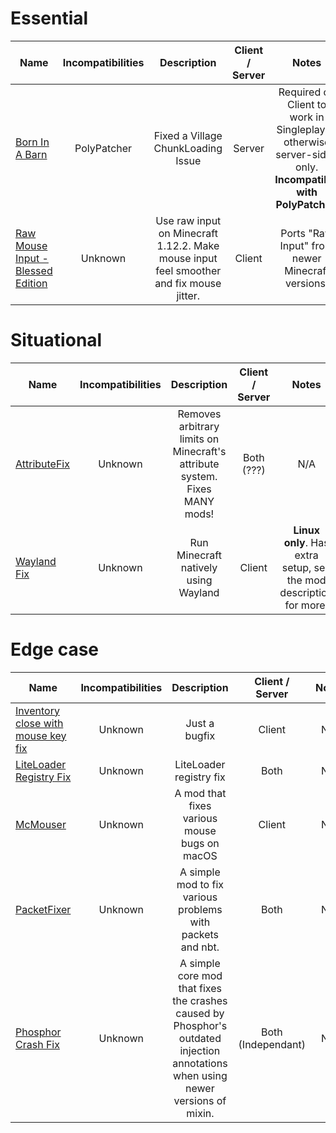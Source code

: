 # Essential
| Name | Incompatibilities | Description | Client / Server | Notes |
| --- | :---: | :---: | :---: | :---: |
| [Born In A Barn](https://modrinth.com/mod/born-in-a-barn) | PolyPatcher | Fixed a Village ChunkLoading Issue | Server | Required on Client to work in Singleplayer, otherwise server-sided only. **Incompatible with PolyPatcher**. |
| [Raw Mouse Input - Blessed Edition](https://modrinth.com/mod/raw-mouse-input-blessed-edition) | Unknown | Use raw input on Minecraft 1.12.2. Make mouse input feel smoother and fix mouse jitter. | Client | Ports "Raw Input" from newer Minecraft versions. |

# Situational
| Name | Incompatibilities | Description | Client / Server | Notes |
| --- | :---: | :---: | :---: | :---: |
| [AttributeFix](https://modrinth.com/mod/attributefix) | Unknown | Removes arbitrary limits on Minecraft's attribute system. Fixes MANY mods! | Both (???) | N/A |
| [Wayland Fix](https://modrinth.com/mod/wayland-fix) | Unknown | Run Minecraft natively using Wayland | Client | **Linux only**. Has extra setup, see the mod description for more. |

# Edge case
| Name | Incompatibilities | Description | Client / Server | Notes |
| --- | :---: | :---: | :---: | :---: |
| [Inventory close with mouse key fix](https://modrinth.com/mod/invclosefix) | Unknown | Just a bugfix | Client | N/A |
| [LiteLoader Registry Fix](https://modrinth.com/mod/extra-foam-for-liteloader) | Unknown | LiteLoader registry fix | Both | N/A |
| [McMouser](https://modrinth.com/mod/mcmouser) | Unknown | A mod that fixes various mouse bugs on macOS | Client | N/A |
| [PacketFixer](https://modrinth.com/mod/packet-fixer) | Unknown | A simple mod to fix various problems with packets and nbt. | Both | N/A |
| [Phosphor Crash Fix](https://modrinth.com/mod/phosphor-crash-fix) | Unknown | A simple core mod that fixes the crashes caused by Phosphor's outdated injection annotations when using newer versions of mixin. | Both (Independant) | N/A |